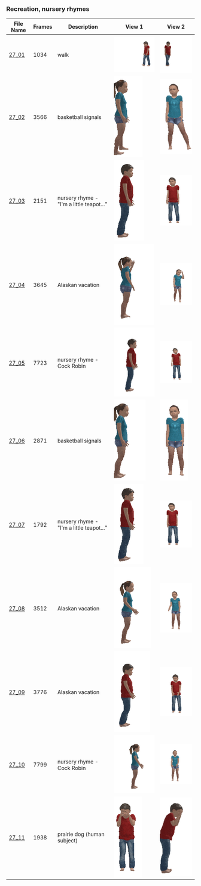 ### Recreation, nursery rhymes
|File Name|Frames|Description|View 1|View 2|
|-|-|-|-|-|
|[27_01](https://github.com/Shriinivas/cmubvh/raw/main/Sequence-020-029/27/Data/27_01.zip)|1034|walk|<img src="https://github.com/Shriinivas/cmubvhgifs/blob/main/Sequence-020-029/27/27_01_0.gif"/>|<img src="https://github.com/Shriinivas/cmubvhgifs/blob/main/Sequence-020-029/27/27_01_1.gif"/>|
|[27_02](https://github.com/Shriinivas/cmubvh/raw/main/Sequence-020-029/27/Data/27_02.zip)|3566|basketball signals|<img src="https://github.com/Shriinivas/cmubvhgifs/blob/main/Sequence-020-029/27/27_02_0.gif"/>|<img src="https://github.com/Shriinivas/cmubvhgifs/blob/main/Sequence-020-029/27/27_02_1.gif"/>|
|[27_03](https://github.com/Shriinivas/cmubvh/raw/main/Sequence-020-029/27/Data/27_03.zip)|2151|nursery rhyme - "I'm a little teapot..."|<img src="https://github.com/Shriinivas/cmubvhgifs/blob/main/Sequence-020-029/27/27_03_0.gif"/>|<img src="https://github.com/Shriinivas/cmubvhgifs/blob/main/Sequence-020-029/27/27_03_1.gif"/>|
|[27_04](https://github.com/Shriinivas/cmubvh/raw/main/Sequence-020-029/27/Data/27_04.zip)|3645|Alaskan vacation|<img src="https://github.com/Shriinivas/cmubvhgifs/blob/main/Sequence-020-029/27/27_04_0.gif"/>|<img src="https://github.com/Shriinivas/cmubvhgifs/blob/main/Sequence-020-029/27/27_04_1.gif"/>|
|[27_05](https://github.com/Shriinivas/cmubvh/raw/main/Sequence-020-029/27/Data/27_05.zip)|7723|nursery rhyme - Cock Robin|<img src="https://github.com/Shriinivas/cmubvhgifs/blob/main/Sequence-020-029/27/27_05_0.gif"/>|<img src="https://github.com/Shriinivas/cmubvhgifs/blob/main/Sequence-020-029/27/27_05_1.gif"/>|
|[27_06](https://github.com/Shriinivas/cmubvh/raw/main/Sequence-020-029/27/Data/27_06.zip)|2871|basketball signals|<img src="https://github.com/Shriinivas/cmubvhgifs/blob/main/Sequence-020-029/27/27_06_0.gif"/>|<img src="https://github.com/Shriinivas/cmubvhgifs/blob/main/Sequence-020-029/27/27_06_1.gif"/>|
|[27_07](https://github.com/Shriinivas/cmubvh/raw/main/Sequence-020-029/27/Data/27_07.zip)|1792|nursery rhyme - "I'm a little teapot..."|<img src="https://github.com/Shriinivas/cmubvhgifs/blob/main/Sequence-020-029/27/27_07_0.gif"/>|<img src="https://github.com/Shriinivas/cmubvhgifs/blob/main/Sequence-020-029/27/27_07_1.gif"/>|
|[27_08](https://github.com/Shriinivas/cmubvh/raw/main/Sequence-020-029/27/Data/27_08.zip)|3512|Alaskan vacation|<img src="https://github.com/Shriinivas/cmubvhgifs/blob/main/Sequence-020-029/27/27_08_0.gif"/>|<img src="https://github.com/Shriinivas/cmubvhgifs/blob/main/Sequence-020-029/27/27_08_1.gif"/>|
|[27_09](https://github.com/Shriinivas/cmubvh/raw/main/Sequence-020-029/27/Data/27_09.zip)|3776|Alaskan vacation|<img src="https://github.com/Shriinivas/cmubvhgifs/blob/main/Sequence-020-029/27/27_09_0.gif"/>|<img src="https://github.com/Shriinivas/cmubvhgifs/blob/main/Sequence-020-029/27/27_09_1.gif"/>|
|[27_10](https://github.com/Shriinivas/cmubvh/raw/main/Sequence-020-029/27/Data/27_10.zip)|7799|nursery rhyme - Cock Robin|<img src="https://github.com/Shriinivas/cmubvhgifs/blob/main/Sequence-020-029/27/27_10_0.gif"/>|<img src="https://github.com/Shriinivas/cmubvhgifs/blob/main/Sequence-020-029/27/27_10_1.gif"/>|
|[27_11](https://github.com/Shriinivas/cmubvh/raw/main/Sequence-020-029/27/Data/27_11.zip)|1938|prairie dog (human subject)|<img src="https://github.com/Shriinivas/cmubvhgifs/blob/main/Sequence-020-029/27/27_11_0.gif"/>|<img src="https://github.com/Shriinivas/cmubvhgifs/blob/main/Sequence-020-029/27/27_11_1.gif"/>|
